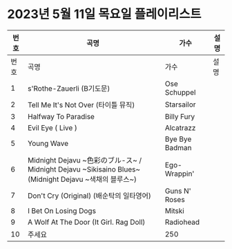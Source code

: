 # 2023년 5월 11일 목요일 플레이리스트

| 번호 | 곡명 | 가수 | 설명 |
|------|------|------|------|
| 번호 | 곡명 | 가수 | 설명 |
| 1 | s'Rothe-Zauerli (B기도문) | Ose Schuppel |  |
| 2 | Tell Me It's Not Over (타이틀 뮤직) | Starsailor |  |
| 3 | Halfway To Paradise | Billy Fury |  |
| 4 | Evil Eye ( Live ) | Alcatrazz |  |
| 5 | Young Wave | Bye Bye Badman |  |
| 6 | Midnight Dejavu ~色彩のブル-ス~ / Midnight Dejavu ~Sikisaino Blues~ (Midnight Dejavu ~색채의 블루스~) | Ego-Wrappin' |  |
| 7 | Don't Cry (Original) (배순탁의 일타영어) | Guns N' Roses |  |
| 8 | I Bet On Losing Dogs | Mitski |  |
| 9 | A Wolf At The Door (It Girl. Rag Doll) | Radiohead |  |
| 10 | 주세요 | 250 |  |
